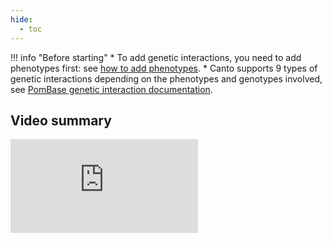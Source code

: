 ```yaml
---
hide:
  - toc
---
```


!!! info "Before starting"
    * To add genetic interactions, you need to add phenotypes first: see [how to add phenotypes](./phenotypes.md).
    * Canto supports 9 types of genetic interactions depending on the phenotypes and genotypes involved, see [PomBase genetic interaction documentation](https://www.pombase.org/documentation/genetic-and-physical-interactions).

## Video summary

<div class="video-sizer">
    <div class="video-wrapper">
    <iframe src="https://www.youtube.com/embed/-cj_PdJi68A" frameborder="0" allowfullscreen></iframe>
    </div>
</div>


